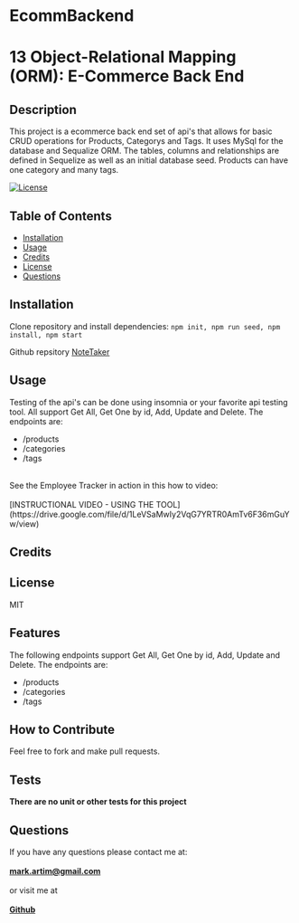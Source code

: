 # EcommBackend
# 13 Object-Relational Mapping (ORM): E-Commerce Back End

## Description
This project is a ecommerce back end set of api's that allows for basic CRUD operations for Products, Categorys and Tags. It uses MySql for the database and Sequalize ORM. The tables, columns and relationships are defined in Sequelize as well as an initial database seed. Products can have one category and many tags. 

[![License](https://img.shields.io/badge/License-MIT-yellow.svg)](https://opensource.org/licenses/MIT)

## Table of Contents
- [Installation](#installation)
- [Usage](#usage)
- [Credits](#credits)
- [License](#license)
- [Questions](#questions)

## Installation
Clone repository and install dependencies: `npm init, npm run seed, npm install, npm start`

Github repsitory [NoteTaker](https://github.com/mark-artim/EcommBackend)

## Usage

Testing of the api's can be done using insomnia or your favorite api testing tool. All support Get All, Get One by id, Add, Update and Delete. The endpoints are:
- /products
- /categories
- /tags

<br>
See the Employee Tracker in action in this how to video:<br><br>
[INSTRUCTIONAL VIDEO - USING THE TOOL](https://drive.google.com/file/d/1LeVSaMwIy2VqG7YRTR0AmTv6F36mGuYw/view)


## Credits

## License
MIT

## Features
The following endpoints support Get All, Get One by id, Add, Update and Delete. The endpoints are:
- /products
- /categories
- /tags

## How to Contribute
Feel free to fork and make pull requests.

## Tests
**There are no unit or other tests for this project**<BR>

## Questions
If you have any questions please contact me at: <br><br>
**mark.artim@gmail.com**<br><br>
or visit me at<br><br>
[**Github**](https://github.com/mark-artim)
        

